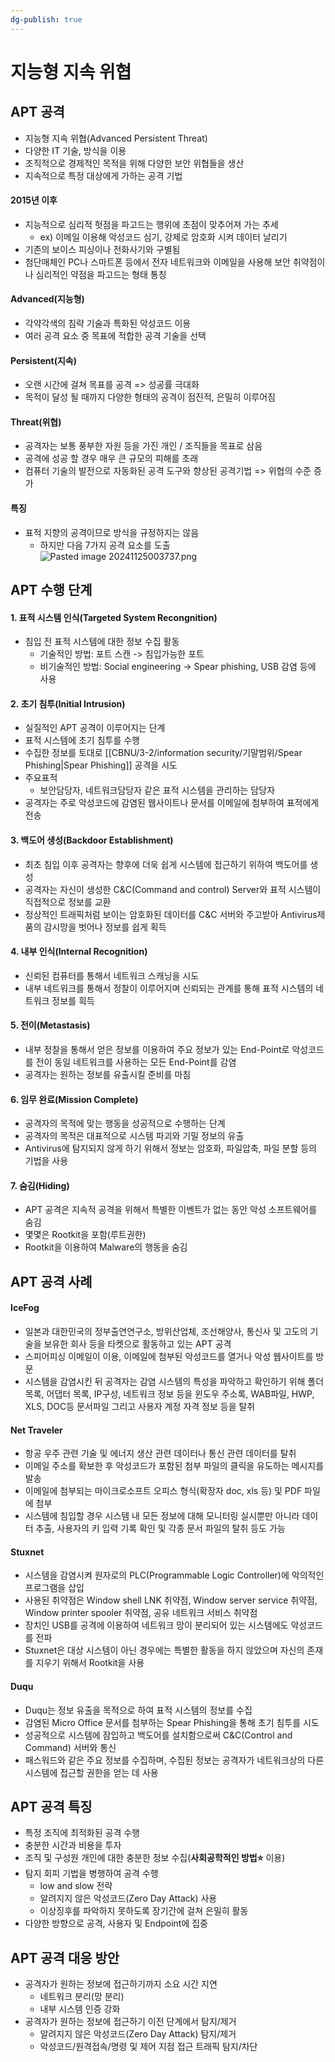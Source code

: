 ```yaml
---
dg-publish: true
---
```


# 지능형 지속 위협
## APT 공격
- 지능형 지속 위협(Advanced Persistent Threat)
- 다양한 IT 기술, 방식을 이용
- 조직적으로 경제적인 목적을 위해 다양한 보안 위협들을 생산
- 지속적으로 특정 대상에게 가하는 공격 기법
#### 2015년 이후
- 지능적으로 심리적 헛점을 파고드는 행위에 초점이 맞추어져 가는 추세
	- ex)  이메일 이용해 악성코드 심기, 강제로 암호화 시켜 데이터 날리기
- 기존의 보이스 피싱이나 전화사기와 구별됨
- 첨단매체인 PC나 스마트폰 등에서 전자 네트워크와 이메일을 사용해 보안 취약점이나 심리적인 약점을 파고드는 형태 통칭

#### Advanced(지능형)
- 각약각색의 침략 기술과 특화된 악성코드 이용
- 여러 공격 요소 중 목표에 적합한 공격 기술을 선택

#### Persistent(지속)
- 오랜 시간에 걸쳐 목표를 공격 => 성공률 극대화
- 목적이 달성 될 때까지 다양한 형태의 공격이 점진적, 은밀히 이루어짐

#### Threat(위협)
- 공격자는 보통 풍부한 자원 등을 가진 개인 / 조직들을 목표로 삼음
- 공격에 성공 할 경우 매우 큰 규모의 피해를 초래
- 컴퓨터 기술의 발전으로 자동화된 공격 도구와 향상된 공격기법 => 위협의 수준 증가

#### 특징
- 표적 지향의 공격이므로 방식을 규정하지는 않음
	- 하지만 다음 7가지 공격 요소를 도출
![Pasted image 20241125003737.png](/img/user/Image/Pasted%20image%2020241125003737.png)


## APT 수행 단계
#### 1. 표적 시스템 인식(Targeted System Recongnition)
- 침입 전 표적 시스템에 대한 정보 수집 활동
	- 기술적인 방법: 포트 스캔 -> 침입가능한 포트
	- 비기술적인 방법: Social engineering -> Spear phishing, USB 감염 등에 사용

#### 2. 초기 침투(Initial Intrusion)
- 실질적인 APT 공격이 이루어지는 단계
- 표적 시스템에 초기 침투를 수행
- 수집한 정보를 토대로 [[CBNU/3-2/information security/기말범위/Spear Phishing\|Spear Phishing]] 공격을 시도
- 주요표적
	- 보안담당자, 네트워크담당자 같은 표적 시스템을 관리하는 담당자
- 공격자는 주로 악성코드에 감염된 웹사이트나 문서를 이메일에 첨부하여 표적에게 전송

#### 3. 백도어 생성(Backdoor Establishment)
- 최초 침입 이후 공격자는 향후에 더욱 쉽게 시스템에 접근하기 위하여 백도어를 생성
- 공격자는 자신이 생성한 C&C(Command and control) Server와 표적 시스템이 직접적으로 정보를 교환
- 정상적인 트래픽처럼 보이는 암호화된 데이터를 C&C 서버와 주고받아 Antivirus제품의 감시망을 벗어나 정보를 쉽게 획득

#### 4. 내부 인식(Internal Recognition)
- 신뢰된 컴퓨터를 통해서 네트워크 스캐닝을 시도
- 내부 네트워크를 통해서 정찰이 이루어지며 신뢰되는 관계를 통해 표적 시스템의 네트워크 정보를 흭득

#### 5. 전이(Metastasis)
- 내부 정찰을 통해서 얻은 정보를 이용하여 주요 정보가 있는 End-Point로 악성코드를 전이 동일 네트워크를 사용하는 모든 End-Point를 감염
- 공격자는 원하는 정보를 유출시킬 준비를 마침

#### 6. 임무 완료(Mission Complete)
- 공격자의 목적에 맞는 행동을 성공적으로 수행하는 단계
- 공격자의 목적은 대표적으로 시스템 파괴와 기밀 정보의 유출
- Antivirus에 탐지되지 않게 하기 위해서 정보는 암호화, 파일압축, 파일 분할 등의 기법을 사용

#### 7. 숨김(Hiding)
- APT 공격은 지속적 공격을 위해서 특별한 이벤트가 없는 동안 악성 소프트웨어를 숨김
- 몇몇은 Rootkit을 포함(루트권한)
- Rootkit을 이용하여 Malware의 행동을 숨김

## APT 공격 사례
#### IceFog
- 일본과 대한민국의 정부출연연구소, 방위산업체, 조선해양사, 통신사 및 고도의 기술을 보유한 회사 등을 타켓으로 활동하고 있는 APT 공격
- 스피어피싱 이메일이 이용, 이메일에 첨부된 악성코드를 열거나 악성 웹사이트를 방문
- 시스템을 감염시킨 뒤 공격자는 감염 시스템의 특성을 파악하고 확인하기 위해 폴더 목록, 어댑터 목록, IP구성, 네트워크 정보 등을 윈도우 주소록, WAB파일, HWP, XLS, DOC등 문서파일 그리고 사용자 계정 자격 정보 등을 탈취

#### Net Traveler
- 항공 우주 관련 기술 및 에너지 생산 관련 데이터나 통신 관련 데이터를 탈취
- 이메일 주소를 확보한 후 악성코드가 포함된 첨부 파일의 클릭을 유도하는 메시지를 발송
- 이메일에 첨부되는 마이크로소프트 오피스 형식(확장자 doc, xls 등) 및 PDF 파일에 첨부
- 시스템에 침입할 경우 시스템 내 모든 정보에 대해 모니터링 실시뿐만 아니라 데이터 추출, 사용자의 키 입력 기록 확인 및 각종 문서 파일의 탈취 등도 가능

#### Stuxnet
- 시스템을 감염시켜 원자로의 PLC(Programmable Logic Controller)에 악의적인 프로그램을 삽입
- 사용된 취약점은 Window shell LNK 취약점, Window server service 취약점, Window printer spooler 취약점, 공유 네트워크 서비스 취약점
- 장치인 USB를 공격에 이용하여 네트워크 망이 분리되어 있는 시스템에도 악성코드를 전파
- Stuxnet은 대상 시스템이 아닌 경우에는 특별한 활동을 하지 않았으며 자신의 존재를 지우기 위해서 Rootkit을 사용

#### Duqu
- Duqu는 정보 유출을 목적으로 하여 표적 시스템의 정보를 수집
- 감염된 Micro Office 문서를 첨부하는 Spear Phishing을 통해 초기 침투를 시도
- 성공적으로 시스템에 잠입하고 백도어를 설치함으로써 C&C(Control and Command) 서버와 통신
- 패스워드와 같은 주요 정보를 수집하며, 수집된 정보는 공격자가 네트워크상의 다른 시스템에 접근할 권한을 얻는 데 사용


## APT 공격 특징
- 특정 조직에 최적화된 공격 수행
- 충분한 시간과 비용을 투자
- 조직 및 구성원 개인에 대한 충분한 정보 수집(**사회공학적인 방법⭐** 이용)
- 탐지 회피 기법을 병행하여 공격 수행
	-  low and slow  전략
	- 알려지지 않은 악성코드(Zero Day Attack) 사용
	- 이상징후를 파악하지 못하도록 장기간에 걸쳐 은밀히 활동
- 다양한 방향으로 공격, 사용자 및 Endpoint에 집중

## APT 공격 대응 방안
- 공격자가 원하는 정보에 접근하기까지 소요 시간 지연
	- 네트워크 분리(망 분리)
	- 내부 시스템 인증 강화
- 공격자가 원하는 정보에 접근하기 이전 단계에서 탐지/제거
	- 알려지지 않은 악성코드(Zero Day Attack) 탐지/제거
	- 악성코드/원격접속/명령 및 제어 지점 접근 트래픽 탐지/차단